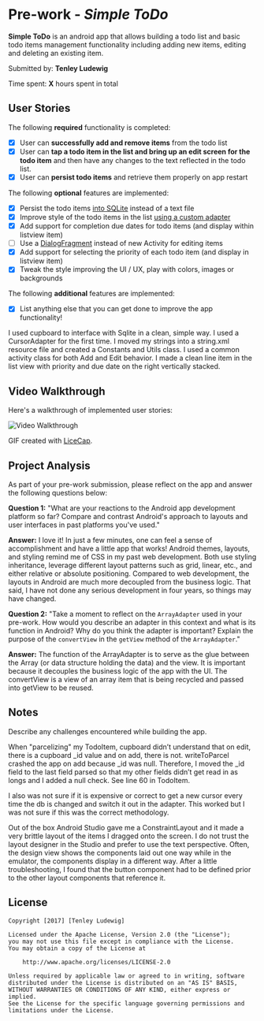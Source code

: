 # Pre-work - *Simple ToDo*

**Simple ToDo** is an android app that allows building a todo list and basic todo items management functionality including adding new items, editing and deleting an existing item.

Submitted by: **Tenley Ludewig**

Time spent: **X** hours spent in total

## User Stories

The following **required** functionality is completed:

* [X] User can **successfully add and remove items** from the todo list
* [X] User can **tap a todo item in the list and bring up an edit screen for the todo item** and then have any changes to the text reflected in the todo list.
* [X] User can **persist todo items** and retrieve them properly on app restart

The following **optional** features are implemented:

* [X] Persist the todo items [into SQLite](http://guides.codepath.com/android/Persisting-Data-to-the-Device#sqlite) instead of a text file
* [X] Improve style of the todo items in the list [using a custom adapter](http://guides.codepath.com/android/Using-an-ArrayAdapter-with-ListView)
* [X] Add support for completion due dates for todo items (and display within listview item)
* [ ] Use a [DialogFragment](http://guides.codepath.com/android/Using-DialogFragment) instead of new Activity for editing items
* [X] Add support for selecting the priority of each todo item (and display in listview item)
* [X] Tweak the style improving the UI / UX, play with colors, images or backgrounds

The following **additional** features are implemented:

* [X] List anything else that you can get done to improve the app functionality!

I used cupboard to interface with Sqlite in a clean, simple way.  I used a CursorAdapter for the first time.  I moved my strings into a string.xml resource file and created a Constants and Utils class.  I used a common activity class for both Add and Edit behavior.  I made a clean line item in the list view with priority and due date on the right vertically stacked.

## Video Walkthrough

Here's a walkthrough of implemented user stories:

<img src='http://i.imgur.com/link/to/your/gif/file.gif' title='Video Walkthrough' width='' alt='Video Walkthrough' />

GIF created with [LiceCap](http://www.cockos.com/licecap/).

## Project Analysis

As part of your pre-work submission, please reflect on the app and answer the following questions below:

**Question 1:** "What are your reactions to the Android app development platform so far? Compare and contrast Android's approach to layouts and user interfaces in past platforms you've used."

**Answer:** I love it!  In just a few minutes, one can feel a sense of accomplishment and have a little app that works!  Android themes, layouts, and styling remind me of CSS in my past web development.  Both use styling inheritance, leverage different layout patterns such as grid, linear, etc., and either relative or absolute positioning.  Compared to web development, the layouts in Android are much more decoupled from the business logic.  That said, I have not done any serious development in four years, so things may have changed.  

**Question 2:** "Take a moment to reflect on the `ArrayAdapter` used in your pre-work. How would you describe an adapter in this context and what is its function in Android? Why do you think the adapter is important? Explain the purpose of the `convertView` in the `getView` method of the `ArrayAdapter`."

**Answer:** The function of the ArrayAdapter is to serve as the glue between the Array (or data structure holding the data) and the view.  It is important because it decouples the business logic of the app with the UI.  The convertView is a view of an array item that is being recycled and passed into getView to be reused.

## Notes

Describe any challenges encountered while building the app.

When "parcelizing" my TodoItem, cupboard didn’t understand that on edit, there is a cupboard _id value and on add, there is not.  writeToParcel crashed the app on add because _id was null.  Therefore, I moved the _id field to the last field parsed so that my other fields didn’t get read in as longs and I added a null check.  See line 60 in TodoItem.

I also was not sure if it is expensive or correct to get a new cursor every time the db is changed and switch it out in the adapter.  This worked but I was not sure if this was the correct methodology.

Out of the box Android Studio gave me a ConstraintLayout and it made a very brittle layout of the items I dragged onto the screen.  I do not trust the layout designer in the Studio and prefer to use the text perspective.  Often, the design view shows the components laid out one way while in the emulator, the components display in a different way.  After a little troubleshooting, I found that the button component had to be defined prior to the other layout components that reference it. 

## License

    Copyright [2017] [Tenley Ludewig]

    Licensed under the Apache License, Version 2.0 (the "License");
    you may not use this file except in compliance with the License.
    You may obtain a copy of the License at

        http://www.apache.org/licenses/LICENSE-2.0

    Unless required by applicable law or agreed to in writing, software
    distributed under the License is distributed on an "AS IS" BASIS,
    WITHOUT WARRANTIES OR CONDITIONS OF ANY KIND, either express or implied.
    See the License for the specific language governing permissions and
    limitations under the License.